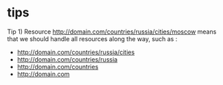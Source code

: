 # tips

Tip 1) Resource http://domain.com/countries/russia/cities/moscow means that we should handle all resources along the way, such as :

* http://domain.com/countries/russia/cities
* http://domain.com/countries/russia
* http://domain.com/countries
* http://domain.com
